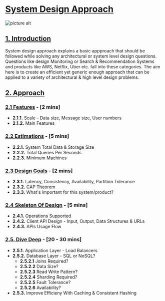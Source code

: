 # [System Design Approach](https://github.com/shivam-maharshi/sys-designs/edit/master/sda)
![picture alt](http://www.brightlightpictures.com/assets/images/portfolio/thethaw_header.jpg "Designing Big Systems!")

## [1. Introduction](https://github.com/shivam-maharshi/sys-designs/edit/master/sda)
System design approach explains a basic appproach that should be followed while solving any architectural or system level design questions. Questions like design Monitoring or Search & Recommendation Systems and products like AWS, Netflix, Uber etc. fall into these categories. The aim here is to create an efficient yet generic enough approach that can be applied to a variety of architectural & high level design problems.

## [2. Approach](https://github.com/shivam-maharshi/sys-designs/edit/master/sda)

### [2.1 Features](https://github.com/shivam-maharshi/sys-designs/edit/master/sda) - [2 mins]
* **2.1.1.** Scale - Data size, Message size, User numbers
* **2.1.2.** Main Features

### [2.2 Estimations](https://github.com/shivam-maharshi/sys-designs/edit/master/sda) - [5 mins]
* **2.2.1.** System Total Data & Storage Size
* **2.2.2.** Total Queries Per Seconds
* **2.2.3.** Minimum Machines

### [2.3 Design Goals](https://github.com/shivam-maharshi/sys-designs/edit/master/sda) - [2 mins]
* **2.3.1.** Latency, Consistency, Availability, Partition Tolerance
* **2.3.2.** CAP Theorem
* **2.3.3.** What's important for this system/product?

### [2.4 Skeleton Of Design](https://github.com/shivam-maharshi/sys-designs/edit/master/sda) - [5 mins]
* **2.4.1.** Operations Supported
* **2.4.2.** Client API Design - Input, Output, Data Structures & URLs
* **2.4.3.** APIs Usage Flow

### [2.5. Dive Deep](https://github.com/shivam-maharshi/sys-designs/edit/master/sda) - [20 - 30 mins]
* **2.5.1.** Application Layer - Load Balancers
* **2.5.2.** Database Layer - SQL or NoSQL?
   * **2.5.2.1** Joins Required?
   * **2.5.2.2** Data Size?
   * **2.5.2.3** Read Write Pattern?
   * **2.5.2.4** Sharding Required?
   * **2.5.2.5** Fault Tolerance?
   * **2.5.2.6** Availability?
* **2.5.3.** Improve Efficieny With Caching & Consistent Hashing
